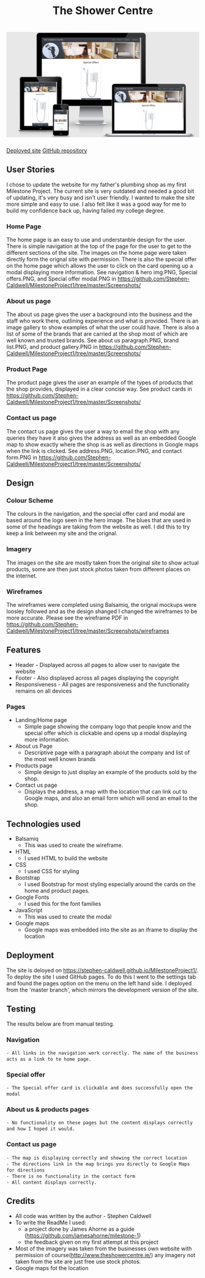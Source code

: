 <h1 align="center">The Shower Centre</h1>
<h1 align="center"><img src="Screenshots/MP1 responsiveness.PNG" /></h1>
<a href="https://stephen-caldwell.github.io/MilestoneProject1/">Deployed site</a>
<a href="https://github.com/Stephen-Caldwell/MilestoneProject1">GitHub repository</a>

## User Stories
I chose to update the website for my father's plumbing shop as my first Milestone Project. The current site is very outdated and needed a good bit of updating, it's very busy and isn't user friendly. I wanted to make the site more simple and easy to use. I also felt like it was a good way for me to build my confidence back up, having failed my college degree.
### Home Page
The home page is an easy to use and understanble design for the user. There is simple navigation at the top of the page for the user to get to the different sections of the site.
The images on the home page were taken directly form the orignal site with permission. There is also the special offer on the home page which allows the user to click on the card opening up a modal displaying more information.
See navigation & hero img.PNG, Special offers.PNG, and Special offer modal.PNG in https://github.com/Stephen-Caldwell/MilestoneProject1/tree/master/Screenshots/

### About us page
The about us page gives the user a background into the business and the staff who work there, outlining experience and what is provided.
There is an image gallery to show examples of what the user could have. There is also a list of some of the brands that are carried at the shop most of which are well known and trusted brands.
See about us paragraph.PNG, brand list.PNG, and product gallery.PNG in https://github.com/Stephen-Caldwell/MilestoneProject1/tree/master/Screenshots/

### Product Page
The product page gives the user an example of the types of products that the shop provides, displayed in a clear concise way.
See product cards in https://github.com/Stephen-Caldwell/MilestoneProject1/tree/master/Screenshots/

### Contact us page
The contact us page gives the user a way to email the shop with any queries they have it also gives the address as well as an embedded Google map to show exactly where the shop is as well as directions in Google maps when the link is clicked.
See address.PNG, location.PNG, and contact form.PNG in https://github.com/Stephen-Caldwell/MilestoneProject1/tree/master/Screenshots/

## Design
### Colour Scheme
The colours in the navigation, and the special offer card and modal are based around the logo seen in the hero image.
The blues that are used in some of the headings are taking from the website as well.
I did this to try keep a link between my site and the orignal.

### Imagery
The images on the site are mostly taken from the original site to show actual products, some are then just stock photos taken from different places on the internet.

### Wireframes
The wireframes were completed using Balsamiq, the orignal mockups were loosley followed and as the design shanged I changed the wireframes to be more accurate.
Please see the wireframe PDF in https://github.com/Stephen-Caldwell/MilestoneProject1/tree/master/Screenshots/wireframes

## Features
- Header - Displayed across all pages to allow user to navigate the website
- Footer - Also displayed across all pages displaying the copyright
- Responsiveness - All pages are responsiveness and the functionality remains on all devices
### Pages
- Landing/Home page
    - Simple page showing the company logo that people know and the special offer which is clickable and opens up a modal displaying more information.
- About us Page
    - Descriptive page with a paragraph aboiut the company and list of the most well known brands
- Products page
    - Simple design to just display an example of the products sold by the shop.
- Contact us page
    -   Displays the address, a map with the location that can link out to Google maps, and also an email form which will send an email to the shop.

## Technologies used
- Balsamiq
    - This was used to create the wireframe.
- HTML
    - I used HTML to build the website
- CSS
    - I used CSS for styling
- Bootstrap
    - I used Bootstrap for most styling especially around the cards on the home and product pages.
- Google Fonts
    - I used this for the font families
- JavaScript
    - This was used to create the modal
- Google maps
    - Google maps was embedded into the site as an iframe to display the location

## Deployment
The site is deloyed on https://stephen-caldwell.github.io/MilestoneProject1/. To deploy the site I used GitHub pages.
To do this I went to the settings tab and found the pages option on the menu on the left hand side. I deployed from the 'master branch', which mirrors the development version of the site.

## Testing
The results below are from manual testing.
### Navigation
    - All links in the navigation work correctly. The name of the business acts as a link to te home page.
### Special offer
    - The Special offer card is clickable and does successfully open the modal
### About us & products pages
    - No functionality on these pages but the content displays correctly and how I hoped it would.
### Contact us page
    - The map is displaying correctly and showing the correct location
    - The directions link in the map brings you directly to Google Maps for directions
    - There is no functionality in the contact form
    - All content displays correctly.


## Credits
- All code was written by the author - Stephen Caldwell
- To write the ReadMe I used:
    - a project done by James Ahorne as a guide (https://github.com/jamesahorne/milestone-1)
    - the feedback given on my first attempt at this project
- Most of the imagery was taken from the businesses own website with permission of course(http://www.theshowercentre.ie/) any imagery not taken from the site are just free use stock photos.
- Google maps fot the location